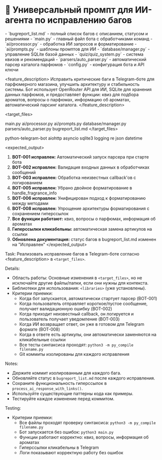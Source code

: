 # 🤖 Универсальный промпт для ИИ-агента по исправлению багов

<docs>
<!-- Документация проекта -->
- `bugreport_list.md` - полный список багов с описанием, статусом и решениями
- `main.py` - главный файл бота с обработчиками команд
- `ai/processor.py` - обработка ИИ запросов и форматирование
- `ai/prompts.py` - шаблоны промптов для ИИ
- `database/manager.py` - управление SQLite базой данных
- `quiz/quiz_system.py` - система квизов и рекомендаций
- `parsers/auto_parser.py` - автоматический парсер каталога парфюмов
- `config.py` - конфигурация бота и API ключи
</docs>

<feature_description>
Исправить критические баги в Telegram-боте для парфюмерного магазина, улучшить архитектуру и стабильность системы. Бот использует OpenRouter API для ИИ, SQLite для хранения данных парфюмов, и предоставляет функции: квиз для подбора ароматов, вопросы о парфюмах, информацию об ароматах, автоматический парсинг каталога.
</feature_description>

<target_files>
<!-- Файлы для изменения -->
main.py
ai/processor.py
ai/prompts.py
database/manager.py
parsers/auto_parser.py
bugreport_list.md
</target_files>

<libraries>
<!-- Используемые библиотеки (уже установлены) -->
python-telegram-bot
aiohttp
asyncio
sqlite3
logging
re
json
datetime
</libraries>

<expected_output>
<!-- Ожидаемый результат после исправления багов -->
1. **BOT-001 исправлен:** Автоматический запуск парсера при старте бота
2. **BOT-002 исправлен:** Валидация входных данных в обработчиках сообщений
3. **BOT-003 исправлен:** Обработка неизвестных callback'ов с логированием
4. **BOT-005 исправлен:** Убрано двойное форматирование в handle_fragrance_info
5. **BOT-006 исправлен:** Унифицирован подход к форматированию между методами
6. **BOT-008 исправлен:** Упрощение архитектуры форматирования с сохранением гиперссылок
7. **Все функции работают:** квиз, вопросы о парфюмах, информация об ароматах
8. **Гиперссылки кликабельны:** автоматическая замена артикулов на ссылки
9. **Обновлена документация:** статус багов в bugreport_list.md изменен на "Исправлен"
</expected_output>

Task: Реализовать исправление багов в Telegram-боте согласно <feature_description> в `<target_files>`.

Details:
- Область работы: Основные изменения в `<target_files>`, но не исключайте другие файлы/папки, если они нужны для контекста.
- Библиотеки для использования: `<libraries>` (уже установлены).
- Критерии приемки:
  - Когда бот запускается, автоматически стартует парсер (BOT-001)
  - Когда пользователь отправляет короткое/пустое сообщение, получает валидационную ошибку (BOT-002)
  - Когда приходит неизвестный callback, он логируется и пользователь получает уведомление (BOT-003)
  - Когда ИИ возвращает ответ, он уже в готовом для Telegram формате (BOT-008)
  - Когда в ответе есть артикулы, они автоматически заменяются на кликабельные ссылки
  - Все тесты синтаксиса проходят: `python3 -m py_compile filename.py`
  - Git коммиты изолированы для каждого исправления

Notes:
- Держите коммит изолированным для каждого бага.
- Обновляйте статус в `bugreport_list.md` после каждого исправления.
- Сохраните функциональность гиперссылок в `process_ai_response_with_links()`.
- Используйте существующие паттерны кода как примеры.
- Тестируйте каждое изменение перед коммитом.

Testing:
- Критерии приемки:
  - Все файлы проходят проверку синтаксиса: `python3 -m py_compile filename.py`
  - Бот запускается без ошибок: `python3 main.py`
  - Функции работают корректно: квиз, вопросы, информация об ароматах
  - Гиперссылки кликабельны в Telegram
  - Логи показывают корректную работу без ошибок